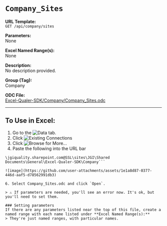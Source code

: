 # `Company_Sites`

**URL Template:**  
`GET /api/company/sites`

**Parameters:**  
None

**Excel Named Range(s):**  
None

**Description:**  
No description provided.

**Group (Tag):**  
Company

**ODC File:**  
[Excel-Qualer-SDK/Company/Company_Sites.odc](https://github.com/Johnson-Gage-Inspection-Inc/qualer-sdk-odc/blob/main/Excel-Qualer-SDK/Company/Company_Sites.odc)

---

To Use in Excel:
---

1. Go to the ![`Data`](https://github.com/user-attachments/assets/da437a70-57b3-4c5b-bb01-4910ece19ed1)
 tab.
3. Click ![Existing Connections](https://github.com/user-attachments/assets/a2f1ed67-b2e0-4c23-ac90-68c870e60289)
4. Click ![`Browse for More...`](https://github.com/user-attachments/assets/8e698494-6865-41e7-b6fa-043aea81809a)
5. Paste the following into the URL bar
```
\jgiquality.sharepoint.com@SSL\sites\JGI\Shared Documents\General\Excel-Qualer-SDK\Company```

![image](https://github.com/user-attachments/assets/1e1a8d87-0377-446d-aaf5-d78562991db3)

6. Select Company_Sites.odc and click `Open`.

> ⚠️ If parameters are needed, you'll see an error now. It's ok, but you'll need to set them.

### Setting parameters
If there are any parameters listed near the top of this file, create a named range with each name listed under **Excel Named Range(s):**
> They're just named ranges, with particular names.
